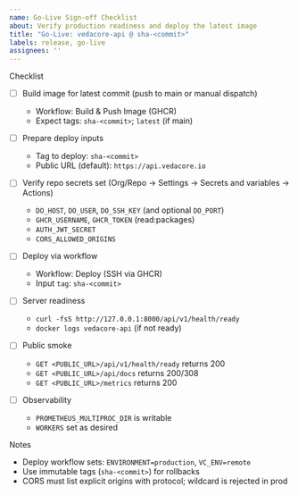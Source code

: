 ```yaml
---
name: Go-Live Sign-off Checklist
about: Verify production readiness and deploy the latest image
title: "Go-Live: vedacore-api @ sha-<commit>"
labels: release, go-live
assignees: ''
---
```


Checklist

- [ ] Build image for latest commit (push to main or manual dispatch)
  - Workflow: Build & Push Image (GHCR)
  - Expect tags: `sha-<commit>`; `latest` (if main)

- [ ] Prepare deploy inputs
  - Tag to deploy: `sha-<commit>`
  - Public URL (default): `https://api.vedacore.io`

- [ ] Verify repo secrets set (Org/Repo → Settings → Secrets and variables → Actions)
  - `DO_HOST`, `DO_USER`, `DO_SSH_KEY` (and optional `DO_PORT`)
  - `GHCR_USERNAME`, `GHCR_TOKEN` (read:packages)
  - `AUTH_JWT_SECRET`
  - `CORS_ALLOWED_ORIGINS`

- [ ] Deploy via workflow
  - Workflow: Deploy (SSH via GHCR)
  - Input `tag`: `sha-<commit>`

- [ ] Server readiness
  - `curl -fsS http://127.0.0.1:8000/api/v1/health/ready`
  - `docker logs vedacore-api` (if not ready)

- [ ] Public smoke
  - `GET <PUBLIC_URL>/api/v1/health/ready` returns 200
  - `GET <PUBLIC_URL>/api/docs` returns 200/308
  - `GET <PUBLIC_URL>/metrics` returns 200

- [ ] Observability
  - `PROMETHEUS_MULTIPROC_DIR` is writable
  - `WORKERS` set as desired

Notes

- Deploy workflow sets: `ENVIRONMENT=production`, `VC_ENV=remote`
- Use immutable tags (`sha-<commit>`) for rollbacks
- CORS must list explicit origins with protocol; wildcard is rejected in prod
